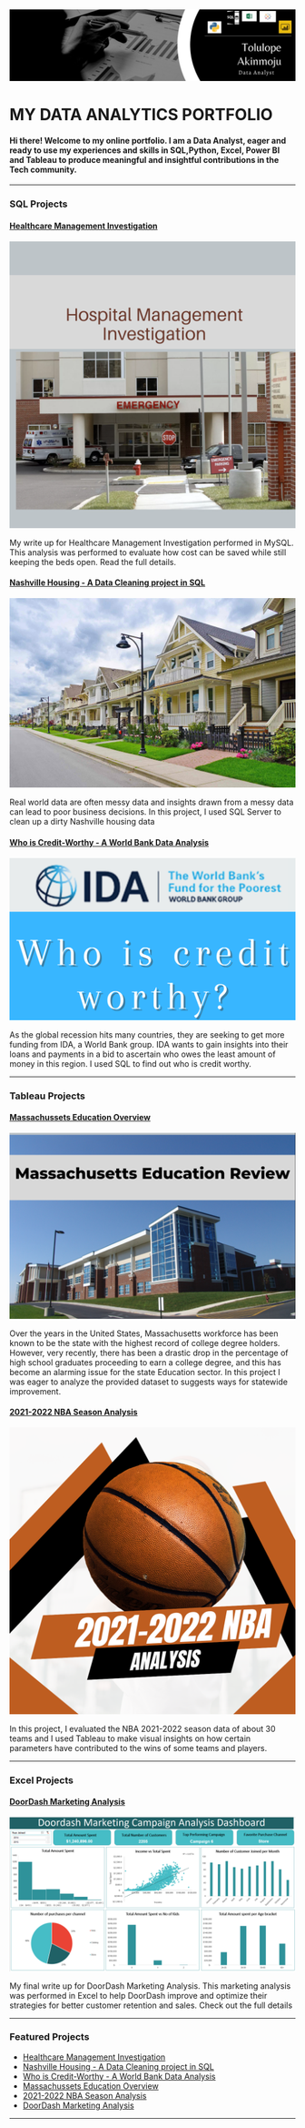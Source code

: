 <img src="images/1668806434271.jfif?raw=true"/>

# MY DATA ANALYTICS PORTFOLIO
#### Hi there! Welcome to my online portfolio. I am a Data Analyst, eager and ready to use my experiences and skills in SQL,Python, Excel, Power BI and Tableau to produce meaningful and insightful contributions in the Tech community.

---

### SQL Projects

#### [Healthcare Management Investigation](https://www.linkedin.com/pulse/healthcare-management-investigation-tolulope-akinmoju-/)
[<img src="images/Healthcare Instagram Post (4).png?raw=true"/>](https://www.linkedin.com/pulse/healthcare-management-investigation-tolulope-akinmoju-/)

My write up for Healthcare Management Investigation performed in MySQL. This analysis was performed to evaluate how cost can be saved while still keeping the beds open. Read the full details.


#### [Nashville Housing - A Data Cleaning project in SQL](/Nashville_SQL.md)
<img src="images/canadian-us-real-estate.jpg?raw=true"/>

Real world data are often messy data and insights drawn from a messy data can lead to poor business decisions. In this project, I used SQL Server to clean up a dirty Nashville housing data


#### [Who is Credit-Worthy - A World Bank Data Analysis](https://www.linkedin.com/pulse/who-credit-worthy-tolulope-akinmoju-/)
<img src="images/World Bank Day LinkedIn Post 2.png?raw=true"/>

As the global recession hits many countries, they are seeking to get more funding from IDA, a World Bank group. IDA wants to gain insights into their loans and payments in a bid to ascertain who owes the least amount of money in this region. I used SQL to find out who is credit worthy.

---

### Tableau Projects

#### [Massachussets Education Overview](/Education_Analysis.md)
<img src="images/Classroom Newsletter (1).png?raw=true"/>

Over the years in the United States, Massachusetts workforce has been known to be the state with the highest record of college degree holders. However, very recently, there has been a drastic drop in the percentage of high school graduates proceeding to earn a college degree, and this has become an alarming issue for the state Education sector. In this project I was eager to analyze the provided dataset to suggests ways for statewide improvement.


#### [2021-2022 NBA Season Analysis](https://www.linkedin.com/pulse/2021-2022-nba-season-analysis-tolulope-akinmoju-/)
[<img src="images/Orange Modern Basketball Tournament Instagram Post.png?raw=true"/>](https://www.linkedin.com/pulse/2021-2022-nba-season-analysis-tolulope-akinmoju-/)


In this project, I evaluated the NBA 2021-2022 season data of about 30 teams and I used Tableau to make visual insights on how certain parameters have contributed to the wins of some teams and players.

---

### Excel Projects

#### [DoorDash Marketing Analysis](https://www.linkedin.com/pulse/doordash-marketing-analysis-tolulope-akinmoju-/)
[<img src="images/Screenshot_20221202_104813.png?raw=true"/>](https://www.linkedin.com/pulse/doordash-marketing-analysis-tolulope-akinmoju-/)

My final write up for DoorDash Marketing Analysis. This marketing analysis was performed in Excel to help DoorDash improve and optimize their strategies for better customer retention and sales. Check out the full details 

---

### Featured Projects

- [Healthcare Management Investigation](https://www.linkedin.com/pulse/healthcare-management-investigation-tolulope-akinmoju-/)
- [Nashville Housing - A Data Cleaning project in SQL](/Nashville_SQL.md)
- [Who is Credit-Worthy - A World Bank Data Analysis](https://www.linkedin.com/pulse/who-credit-worthy-tolulope-akinmoju-/)
- [Massachussets Education Overview](/Education_Analysis.md)
- [2021-2022 NBA Season Analysis](https://www.linkedin.com/pulse/2021-2022-nba-season-analysis-tolulope-akinmoju-/)
- [DoorDash Marketing Analysis](https://www.linkedin.com/pulse/doordash-marketing-analysis-tolulope-akinmoju-/)



---




